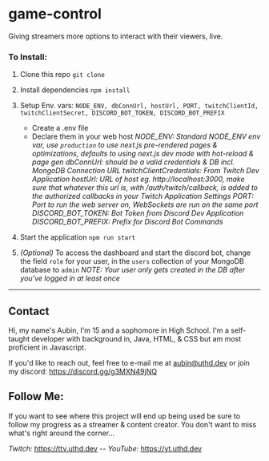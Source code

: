 # game-control
Giving streamers more options to interact with their viewers, live.

### To Install:
1. Clone this repo `git clone`
2. Install dependencies `npm install`
3. Setup Env. vars: `NODE_ENV, dbConnUrl, hostUrl, PORT, twitchClientId, twitchClientSecret, DISCORD_BOT_TOKEN, DISCORD_BOT_PREFIX`
   - Create a .env file
   - Declare them in your web host
*NODE_ENV: Standard NODE_ENV env var, use `production` to use next.js pre-rendered pages & optimizations, defaults to using next.js dev mode with hot-reload & page gen*
*dbConnUrl: should be a valid credentials & DB incl. MongoDB Connection URL*
*twitchClientCredentials: From Twitch Dev Application*
*hostUrl: URL of host eg. http://localhost:3000, make sure that whatever this url is, with /auth/twitch/callback, is added to the authorized callbacks in your Twitch Application Settings*
*PORT: Port to run the web server on, WebSockets are run on the same port*
*DISCORD_BOT_TOKEN: Bot Token from Discord Dev Application*
*DISCORD_BOT_PREFIX: Prefix for Discord Bot Commands*

4. Start the application `npm run start`
5. *(Optional)* To access the dashboard and start the discord bot, change the field `role` for your user, in the `users` collection of your MongoDB database to `admin`
*NOTE: Your user only gets created in the DB after you've logged in at least once*
---

## Contact
Hi, my name's Aubin, I'm 15 and a sophomore in High School. I'm a self-taught developer with background in,
Java, HTML, & CSS but am most proficient in Javascript.

If you'd like to reach out, feel free to e-mail me at aubin@uthd.dev or join my discord: https://discord.gg/g3MXN49jNQ


## Follow Me:
If you want to see where this project will end up being used be sure to follow my progress as a streamer & content creator.
You don't want to miss what's right around the corner...

*Twitch:* https://ttv.uthd.dev -- *YouTube:* https://yt.uthd.dev
